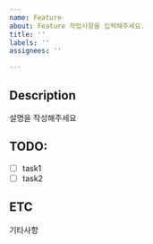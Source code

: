 ```yaml
---
name: Feature
about: Feature 작업사항을 입력해주세요.
title: ''
labels: ''
assignees: ''

---
```


## Description
설명을 작성해주세요

## TODO:
- [ ] task1
- [ ] task2

## ETC
기타사항

